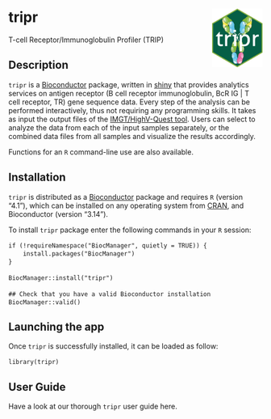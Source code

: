 <!-- README.md is generated from README.Rmd. Please edit that file -->
<!-- TODO: badges -->
<!-- badges: start -->
<!-- [![Lifecycle: stable](https://img.shields.io/badge/lifecycle-stable-brightgreen.svg)](https://www.tidyverse.org/lifecycle/#stable)
[![BioC status](http://bioconductor.org/shields/build/release/data-experiment/spatialLIBD.svg)](http://bioconductor.org/checkResults/release/data-experiment-LATEST/spatialLIBD/)
[![BioC dev status](http://bioconductor.org/shields/build/devel/data-experiment/spatialLIBD.svg)](http://bioconductor.org/checkResults/devel/data-experiment-LATEST/spatialLIBD/)
[![Codecov test coverage](https://codecov.io/gh/LieberInstitute/spatialLIBD/branch/master/graph/badge.svg)](https://codecov.io/gh/LieberInstitute/spatialLIBD?branch=master)
[![R build status](https://github.com/LieberInstitute/spatialLIBD/workflows/R-CMD-check-bioc/badge.svg)](https://github.com/LieberInstitute/spatialLIBD/actions)
[![Support site activity, last 6 months: tagged questions/avg. answers per question/avg. comments per question/accepted answers, or 0 if no tagged posts.](http://www.bioconductor.org/shields/posts/spatialLIBD.svg)](https://support.bioconductor.org/t/spatialLIBD/)
[![GitHub issues](https://img.shields.io/github/issues/LieberInstitute/spatialLIBD)](https://github.com/LieberInstitute/spatialLIBD/issues)
[![DOI](https://zenodo.org/badge/225913568.svg)](https://zenodo.org/badge/latestdoi/225913568) -->
<!-- badges: end -->

tripr <img src="inst/app/www/tripr.png" align="right" width="100" />
====================================================================

T-cell Receptor/Immunoglobulin Profiler (TRIP)

Description
-----------

`tripr` is a [Bioconductor](http://bioconductor.org) package, written in
[shiny](https://shiny.rstudio.com/) that provides analytics services on
antigen receptor (B cell receptor immunoglobulin, BcR IG | T cell
receptor, TR) gene sequence data. Every step of the analysis can be
performed interactively, thus not requiring any programming skills. It
takes as input the output files of the [IMGT/HighV-Quest
tool](http://www.imgt.org/HighV-QUEST/home.action). Users can select to
analyze the data from each of the input samples separately, or the
combined data files from all samples and visualize the results
accordingly.

Functions for an `R` command-line use are also available.

Installation
------------

`tripr` is distributed as a
[Bioconductor](https://www.bioconductor.org/) package and requires `R`
(version “4.1”), which can be installed on any operating system from
[CRAN](https://cran.r-project.org/), and Bioconductor (version “3.14”).

To install `tripr` package enter the following commands in your `R`
session:

    if (!requireNamespace("BiocManager", quietly = TRUE)) {
        install.packages("BiocManager")
    }

    BiocManager::install("tripr")

    ## Check that you have a valid Bioconductor installation
    BiocManager::valid()

Launching the app
-----------------

Once `tripr` is successfully installed, it can be loaded as follow:

    library(tripr)

User Guide
----------

Have a look at our thorough `tripr` user guide here.
